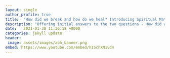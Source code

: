 ```yaml
---
layout: single
author_profile: true
title:  "How did we break and how do we heal? Introducing Spiritual Materialism"
description: "Offering initial answers to the two questions - How did we break and how do we heal?"
date:   2021-01-30 11:36:18 +0000
categories: jekyll update
header: 
 image: assets/images/aoh_banner.png
embed: https://www.youtube.com/embed/hI5chXN1vd4
---
```

